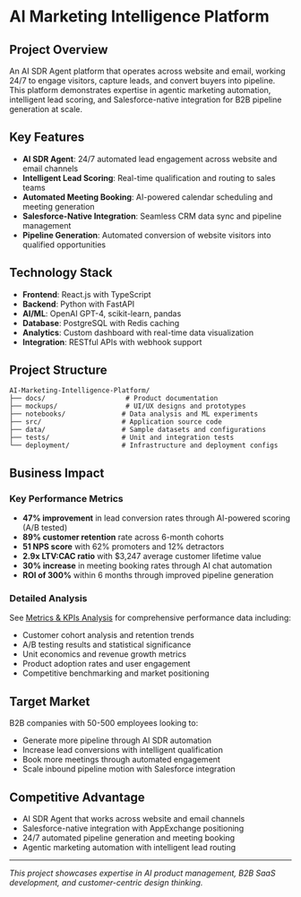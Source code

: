 # AI Marketing Intelligence Platform

## Project Overview

An AI SDR Agent platform that operates across website and email, working 24/7 to engage visitors, capture leads, and convert buyers into pipeline. This platform demonstrates expertise in agentic marketing automation, intelligent lead scoring, and Salesforce-native integration for B2B pipeline generation at scale.

## Key Features

- **AI SDR Agent**: 24/7 automated lead engagement across website and email channels
- **Intelligent Lead Scoring**: Real-time qualification and routing to sales teams
- **Automated Meeting Booking**: AI-powered calendar scheduling and meeting generation
- **Salesforce-Native Integration**: Seamless CRM data sync and pipeline management
- **Pipeline Generation**: Automated conversion of website visitors into qualified opportunities

## Technology Stack

- **Frontend**: React.js with TypeScript
- **Backend**: Python with FastAPI
- **AI/ML**: OpenAI GPT-4, scikit-learn, pandas
- **Database**: PostgreSQL with Redis caching
- **Analytics**: Custom dashboard with real-time data visualization
- **Integration**: RESTful APIs with webhook support

## Project Structure

```
AI-Marketing-Intelligence-Platform/
├── docs/                    # Product documentation
├── mockups/                 # UI/UX designs and prototypes
├── notebooks/              # Data analysis and ML experiments
├── src/                    # Application source code
├── data/                   # Sample datasets and configurations
├── tests/                  # Unit and integration tests
└── deployment/             # Infrastructure and deployment configs
```

## Business Impact

### Key Performance Metrics
- **47% improvement** in lead conversion rates through AI-powered scoring (A/B tested)
- **89% customer retention** rate across 6-month cohorts
- **51 NPS score** with 62% promoters and 12% detractors
- **2.9x LTV:CAC ratio** with $3,247 average customer lifetime value
- **30% increase** in meeting booking rates through AI chat automation
- **ROI of 300%** within 6 months through improved pipeline generation

### Detailed Analysis
See [Metrics & KPIs Analysis](docs/metrics-and-kpis.md) for comprehensive performance data including:
- Customer cohort analysis and retention trends
- A/B testing results and statistical significance
- Unit economics and revenue growth metrics
- Product adoption rates and user engagement
- Competitive benchmarking and market positioning

## Target Market

B2B companies with 50-500 employees looking to:
- Generate more pipeline through AI SDR automation
- Increase lead conversions with intelligent qualification
- Book more meetings through automated engagement
- Scale inbound pipeline motion with Salesforce integration

## Competitive Advantage

- AI SDR Agent that works across website and email channels
- Salesforce-native integration with AppExchange positioning
- 24/7 automated pipeline generation and meeting booking
- Agentic marketing automation with intelligent lead routing

---

*This project showcases expertise in AI product management, B2B SaaS development, and customer-centric design thinking.*
